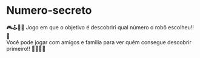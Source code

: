  # Numero-secreto
🎮🕹🎲🔮
Jogo em que o objetivo é descobriri qual número o robô escolheu!!🤖  
Você pode jogar com amigos e familia para ver quém consegue descobrir primeiro!! 👨‍👩‍👦‍👦

